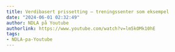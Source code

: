 ```yaml
---
title: Verdibasert prissetting – treningssenter som eksempel
date: "2024-06-01 02:32:49"
author: NDLA på Youtube
authorlink: https://www.youtube.com/watch?v=lm5kOMk10hE
tags:
- NDLA-pa-Youtube
---
```

